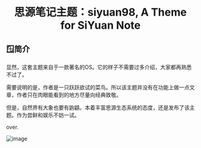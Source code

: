 <h1 align="center">思源笔记主题：siyuan98, A Theme for SiYuan Note</h1>

## 🪟简介

显然，这套主题来自于一款著名的OS。它的样子不需要过多介绍，大家都再熟悉不过了。

需要说明的是，作者是一只跃跃欲试的菜鸟。所以该主题并没有在功能上做一点文章，作者只在肉眼能看到的地方尽量向经典致敬。

但是，自然界有大象也要有鼩鼱。本着丰富思源生态系统的态度，还是发布了该主题。作为尝鲜和娱乐不妨一试。

over.

![image](https://user-images.githubusercontent.com/112914211/209443751-30d7192c-a88f-4a43-874c-3d7cc1bf4512.png)
